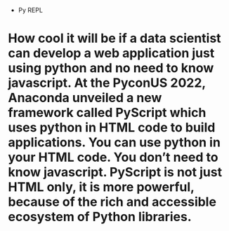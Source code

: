 - Py REPL

# How cool it will be if a data scientist can develop a web application just using python and no need to know javascript. At the PyconUS 2022, Anaconda unveiled a new framework called PyScript which uses python in HTML code to build applications. You can use python in your HTML code. You don’t need to know javascript. PyScript is not just HTML only, it is more powerful, because of the rich and accessible ecosystem of Python libraries.
